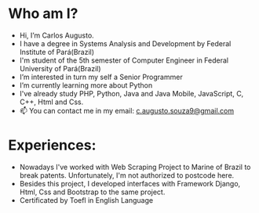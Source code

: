 # Who am I?
- Hi, I’m Carlos Augusto. 
- I have a degree in Systems Analysis and Development by Federal Institute of Pará(Brazil)
- I'm student of the 5th semester of Computer Engineer in Federal University of Pará(Brazil)
- I’m interested in turn my self a Senior Programmer
- I’m currently learning more about Python
- I've already study PHP, Python, Java and Java Mobile, JavaScript, C, C++, Html and Css.
- 📫 You can contact me in my email: c.augusto.souza9@gmail.com

# Experiences:
- Nowadays I've worked with Web Scraping Project to Marine of Brazil to break patents. Unfortunately, I'm not authorized to postcode here.
- Besides this project, I developed interfaces with Framework Django, Html, Css and Bootstrap to the same project.
- Certificated by Toefl in English Language

<!---
CaarlosAugusto/CaarlosAugusto is a ✨ special ✨ repository because its `README.md` (this file) appears on your GitHub profile.
You can click the Preview link to take a look at your changes.
--->

